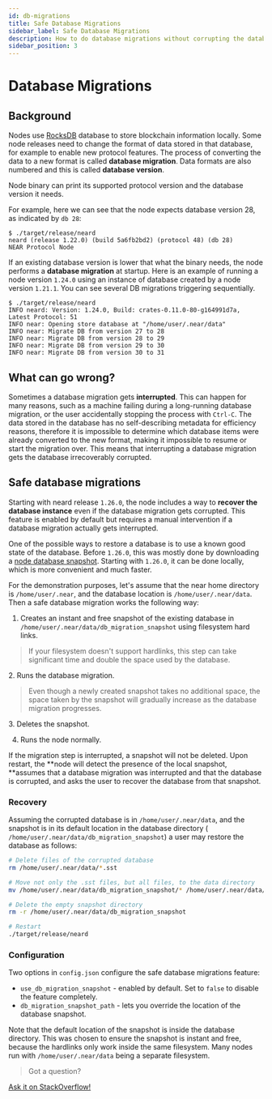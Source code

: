 ```yaml
---
id: db-migrations
title: Safe Database Migrations
sidebar_label: Safe Database Migrations
description: How to do database migrations without corrupting the database
sidebar_position: 3
---
```


# Database Migrations

## Background

Nodes use [RocksDB](https://rocksdb.org/) database to store blockchain
information locally. Some node releases need to change the format of data stored
in that database, for example to enable new protocol features.  The process of
converting the data to a new format is called **database migration**. Data
formats are also numbered and this is called **database version**.

Node binary can print its supported protocol version and the database version it needs.

For example, here we can see that the node expects database version 28, as indicated by `db 28`:

```
$ ./target/release/neard
neard (release 1.22.0) (build 5a6fb2bd2) (protocol 48) (db 28)
NEAR Protocol Node
```

If an existing database version is lower that what the binary needs, the node
performs a **database migration** at startup. Here is an example of running a
node version `1.24.0` using an instance of database created by a node version
`1.21.1`. You can see several DB migrations triggering sequentially.

```
$ ./target/release/neard
INFO neard: Version: 1.24.0, Build: crates-0.11.0-80-g164991d7a, Latest Protocol: 51
INFO near: Opening store database at "/home/user/.near/data"
INFO near: Migrate DB from version 27 to 28
INFO near: Migrate DB from version 28 to 29
INFO near: Migrate DB from version 29 to 30
INFO near: Migrate DB from version 30 to 31
```

## What can go wrong?

Sometimes a database migration gets **interrupted**. This can happen for many
reasons, such as a machine failing during a long-running database migration, or
the user accidentally stopping the process with `Ctrl-C`. The data stored in the
database has no self-describing metadata for efficiency reasons, therefore it is
impossible to determine which database items were already converted to the new
format, making it impossible to resume or start the migration over. This means
that interrupting a database migration gets the database irrecoverably corrupted.

## Safe database migrations

Starting with neard release `1.26.0`, the node includes a way to **recover the
database instance** even if the database migration gets corrupted. This feature
is enabled by default but requires a manual intervention if a database migration
actually gets interrupted.

One of the possible ways to restore a database is to use a known good state of
the database. Before `1.26.0`, this was mostly done by downloading a
[node database snapshot](/intro/node-data-snapshots).
Starting with `1.26.0`, it can be done locally, which is more convenient and
much faster.

For the demonstration purposes, let's assume that the near home directory is
`/home/user/.near`, and the database location is `/home/user/.near/data`. Then a
safe database migration works the following way:

1. Creates an instant and free snapshot of the existing database in
`/home/user/.near/data/db_migration_snapshot` using filesystem hard links.
<blockquote class="warning">
If your filesystem doesn't support hardlinks, this step can take significant
time and double the space used by the database.
</blockquote>
2. Runs the database migration.
<blockquote class="warning">
Even though a newly created snapshot takes no additional space, the space taken
by the snapshot will gradually increase as the database migration progresses.
</blockquote>
3. Deletes the snapshot.

4. Runs the node normally.

If the migration step is interrupted, a snapshot will not be deleted. Upon
restart, the **node will detect the presence of the local snapshot, **assumes that a
database migration was interrupted and that the database is corrupted, and asks
the user to recover the database from that snapshot.

### Recovery

Assuming the corrupted database is in `/home/user/.near/data`, and the snapshot
is in its default location in the database directory (
`/home/user/.near/data/db_migration_snapshot`) a user may restore the database
as follows:

```sh
# Delete files of the corrupted database
rm /home/user/.near/data/*.sst

# Move not only the .sst files, but all files, to the data directory
mv /home/user/.near/data/db_migration_snapshot/* /home/user/.near/data/

# Delete the empty snapshot directory
rm -r /home/user/.near/data/db_migration_snapshot

# Restart
./target/release/neard
```

### Configuration

Two options in `config.json` configure the safe database migrations feature:

- `use_db_migration_snapshot` - enabled by default. Set to `false` to disable the feature completely.
- `db_migration_snapshot_path` - lets you override the location of the database snapshot.

Note that the default location of the snapshot is inside the database directory.
This was chosen to ensure the snapshot is instant and free, because the
hardlinks only work inside the same filesystem. Many nodes run with
`/home/user/.near/data` being a separate filesystem.

>Got a question?
<a href="https://stackoverflow.com/questions/tagged/nearprotocol">
  <h8>Ask it on StackOverflow!</h8></a>
